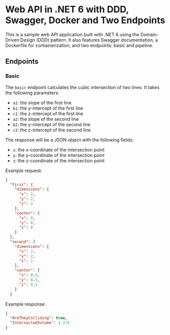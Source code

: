 # Web API in .NET 6 with DDD, Swagger, Docker and Two Endpoints

This is a sample web API application built with .NET 6 using the Domain-Driven Design (DDD) pattern. It also features Swagger documentation, a Dockerfile for containerization, and two endpoints: basic and pipeline.

## Endpoints

### Basic

The `basic` endpoint calculates the cubic intersection of two lines. It takes the following parameters:

- `a1`: the slope of the first line
- `b1`: the y-intercept of the first line
- `c1`: the z-intercept of the first line
- `a2`: the slope of the second line
- `b2`: the y-intercept of the second line
- `c2`: the z-intercept of the second line

The response will be a JSON object with the following fields:

- `x`: the x-coordinate of the intersection point
- `y`: the y-coordinate of the intersection point
- `z`: the z-coordinate of the intersection point

Example request:

```json
{
  "first": {
    "dimensions": {
      "x": 2,
      "y": 2,
      "z": 2
    },
    "center": {
      "x": 0,
      "y": 0,
      "z": 0
    }
  },
  "second": {
    "dimensions": {
      "x": 2,
      "y": 2,
      "z": 2
    },
    "center": {
      "x": 0.5,
      "y": 0.5,
      "z": 0.5
    }
  }
```

Example response:

```json
{
  "AreTheyColliding": true,
  "IntersectedVolume": 3.375
}
```

